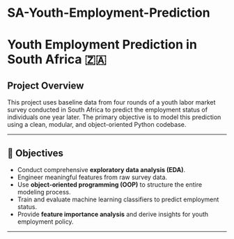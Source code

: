 # SA-Youth-Employment-Prediction
# Youth Employment Prediction in South Africa 🇿🇦

##  Project Overview

This project uses baseline data from four rounds of a youth labor market survey conducted in South Africa to predict the employment status of individuals one year later. The primary objective is to model this prediction using a clean, modular, and object-oriented Python codebase.

---

## 🎯 Objectives

- Conduct comprehensive **exploratory data analysis (EDA)**.
- Engineer meaningful features from raw survey data.
- Use **object-oriented programming (OOP)** to structure the entire modeling process.
- Train and evaluate machine learning classifiers to predict employment status.
- Provide **feature importance analysis** and derive insights for youth employment policy.

---
